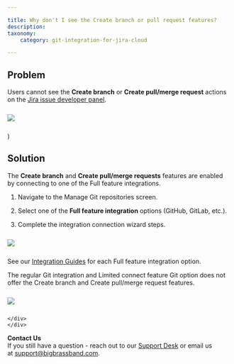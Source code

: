 ```yaml
---

title: Why don't I see the Create branch or pull request features?
description:
taxonomy:
    category: git-integration-for-jira-cloud

---
```

## Problem

Users cannot see the **Create branch** or **Create pull/merge request** actions on the [Jira issue developer panel](/git-integration-for-jira-cloud/jira-git-integration-development-panel-gij-cloud).

<img src='/wp-content/uploads/gij-troubleshoot-createbranch-pullrequest.png' style='max-width:100%;margin:25px auto;display:block' />)

## Solution

The **Create branch** and **Create pull/merge requests** features are enabled by connecting to one of the Full feature integrations.

1.  Navigate to the Manage Git repositories screen. 

2.  Select one of the **Full feature integration** options (GitHub, GitLab, etc.).

3.  Complete the integration connection wizard steps.


<img src='/wp-content/uploads/gij-troubleshoot-gitcloud-gitmgr-full-feature-sel.png' style='max-width:100%;margin:25px auto;display:block' />

See our [Integration Guides](/git-integration-for-jira-cloud/integration-guide-gij-cloud) for each Full feature integration option.

The regular Git integration and Limited connect feature Git option does not offer the Create branch and Create pull/merge request features.

<img src='/wp-content/uploads/gij-troubleshoot-gitcloud-gitmgr-limited-connect-sel.png' style='max-width:100%;margin:25px auto;display:block' />

<div class="bbb-callout bbb--info">
    <div class="irow">
    <div class="ilogobox">
        <span class="logoimg"></span>
    </div>
    <div class="imsgbox">
        
    </div>
    </div>
</div>

<b>Contact Us</b><br>
If you still have a question - reach out to our <a href='https://bigbrassband.atlassian.net/servicedesk/customer/portals'>Support Desk</a> or email us at <a href='mailto:support@bigbrassband.com'>support@bigbrassband.com</a>.


